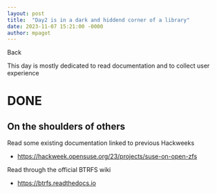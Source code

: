 ```yaml
---
layout: post
title:  "Day2 is in a dark and hiddend corner of a library"
date: 2023-11-07 15:21:00 -0000
author: mpagot
---
```


<a onclick="window.history.back()">Back</a>

This day is mostly dedicated to read documentation and to collect user experience

# DONE

## On the shoulders of others

Read some existing documentation linked to previous Hackweeks
- https://hackweek.opensuse.org/23/projects/suse-on-open-zfs

Read through the official BTRFS wiki
- https://btrfs.readthedocs.io